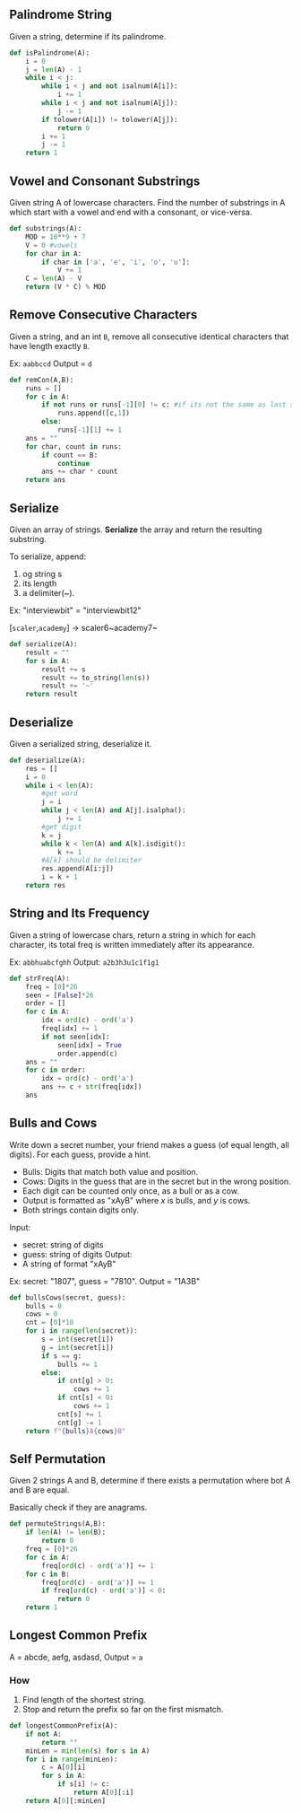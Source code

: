## Palindrome String
Given a string, determine if its palindrome.

```python
def isPalindrome(A):
	i = 0
	j = len(A) - 1
	while i < j:
		while i < j and not isalnum(A[i]):
			i += 1
		while i < j and not isalnum(A[j]):
			j -= 1
		if tolower(A[i]) != tolower(A[j]):
			return 0
		i += 1
		j -= 1
	return 1
```
## Vowel and Consonant Substrings
Given string A of lowercase characters. Find the number of substrings in A which start with a vowel and end with a consonant, or vice-versa.

```python
def substrings(A):
	MOD = 10**9 + 7
	V = 0 #vowels
	for char in A:
		if char in ['a', 'e', 'i', 'o', 'u']:
			V += 1
	C = len(A) - V
	return (V * C) % MOD
```

## Remove Consecutive Characters
Given a string, and an int `B`, remove all consecutive identical characters that have length exactly `B`.

Ex: `aabbccd` Output = `d`

```python
def remCon(A,B):
	runs = []
	for c in A:
		if not runs or runs[-1][0] != c: #if its not the same as last seen char
			runs.append([c,1])
		else:
			runs[-1][1] += 1
	ans = ""
	for char, count in runs:
		if count == B:
			continue
		ans += char * count
	return ans
```

## Serialize
Given an array of strings. **Serialize** the array and return the resulting substring.

To serialize, append:
1. og string s
2. its length
3. a delimiter(~).

Ex: "interviewbit" = "interviewbit12"

[`scaler`,`academy`] -> scaler6~academy7~

```python
def serialize(A):
	result = ""
	for s in A:
		result += s
		result += to_string(len(s))
		result += '~'
	return result
```

## Deserialize
Given a serialized string, deserialize it.
```python
def deserialize(A):
	res = []
	i = 0
	while i < len(A):
		#get word
		j = i
		while j < len(A) and A[j].isalpha():
			j += 1
		#get digit
		k = j
		while k < len(A) and A[k].isdigit():
			k += 1
		#A[k] should be delimiter
		res.append(A[i:j])
		i = k + 1
	return res
```


## String and Its Frequency
Given a string of lowercase chars, return a string in which for each character, its total freq is written immediately after its appearance.

Ex: `abbhuabcfghh` Output: `a2b3h3u1c1f1g1`

```python
def strFreq(A):
	freq = [0]*26
	seen = [False]*26
	order = []
	for c in A:
		idx = ord(c) - ord('a')
		freq[idx] += 1
		if not seen[idx]:
			seen[idx] = True
			order.append(c)
	ans = ""
	for c in order:
		idx = ord(c) - ord('a')
		ans += c + str(freq[idx])
	ans
```

## Bulls and Cows

Write down a secret number, your friend makes a guess (of equal length, all digits).
For each guess, provide a hint.
- Bulls: Digits that match both value and position.
- Cows: Digits in the guess that are in the secret but in the wrong position.
- Each digit can be counted only once, as a bull or as a cow.
- Output is formatted as "xAyB" where $x$ is bulls, and $y$ is cows.
- Both strings contain digits only.

Input:
- secret: string of digits
- guess: string of digits
Output:
- A string of format "xAyB"

Ex: secret: "1807", guess = "7810". Output = "1A3B"

```python
def bullsCows(secret, guess):
	bulls = 0
	cows = 0
	cnt = [0]*10
	for i in range(len(secret)):
		s = int(secret[i])
		g = int(secret[i])
		if s == g:
			bulls += 1
		else:
			if cnt[g] > 0:
				cows += 1
			if cnt[s] < 0:
				cows += 1
			cnt[s] += 1
			cnt[g] -= 1
	return f"{bulls}A{cows}B"
```

## Self Permutation
Given 2 strings A and B, determine if there exists a permutation where bot A and B are equal.

Basically check if they are anagrams.

```python
def permuteStrings(A,B):
	if len(A) != len(B):
		return 0
	freq = [0]*26
	for c in A:
		freq[ord(c) - ord('a')] += 1
	for c in B:
		freq[ord(c) - ord('a')] += 1
		if freq[ord(c) - ord('a')] < 0:
			return 0
	return 1
```


## Longest Common Prefix
A = abcde, aefg, asdasd, Output = `a`

### How
1. Find length of the shortest string.
2. Stop and return the prefix so far on the first mismatch.

```python
def longestCommonPrefix(A):
	if not A:
		return ""
	minLen = min(len(s) for s in A)
	for i in range(minLen):
		c = A[0][i]
		for s in A:
			if s[i] != c:
				return A[0][:i]
	return A[0][:minLen]
```

